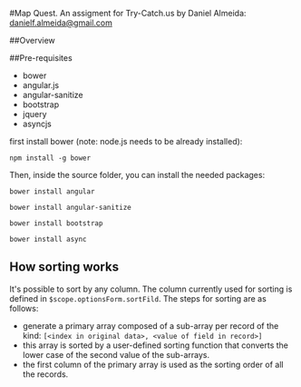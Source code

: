 #Map Quest. An assigment for Try-Catch.us
by Daniel Almeida: danielf.almeida@gmail.com

##Overview


##Pre-requisites
- bower
- angular.js
- angular-sanitize
- bootstrap
- jquery
- asyncjs

first install bower (note: node.js needs to be already installed):

`npm install -g bower`

Then, inside the source folder, you can install the needed packages:

`bower install angular`

`bower install angular-sanitize`

`bower install bootstrap`

`bower install async`


## How sorting works

It's possible to sort by any column. The column currently used for sorting
is defined in `$scope.optionsForm.sortFild`. The steps for sorting are as
follows:

- generate a primary array composed of a sub-array per record of the kind: `[<index in original data>, <value of field in record>]`
- this array is sorted by a user-defined sorting function that converts the lower case of the second value of the sub-arrays.
- the first column of the primary array is used as the sorting order of all the records.
